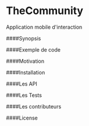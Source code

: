 # TheCommunity
Application mobile d'interaction

####Synopsis


####Exemple de code



####Motivation



####Installation



####Les API



####Les Tests



####Les contributeurs 



####License


